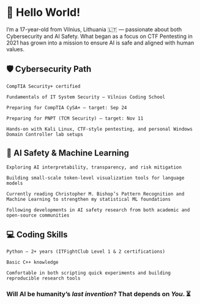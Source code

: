 # 👋 Hello World!

I’m a 17-year-old from Vilnius, Lithuania 🇱🇹 — passionate about both Cybersecurity and AI Safety.
What began as a focus on CTF Pentesting in 2021 has grown into a mission to ensure AI is safe and aligned with human values.

## 🛡️ Cybersecurity Path

    CompTIA Security+ certified

    Fundamentals of IT System Security – Vilnius Coding School

    Preparing for CompTIA CySA+ – target: Sep 24

    Preparing for PNPT (TCM Security) – target: Nov 11

    Hands-on with Kali Linux, CTF-style pentesting, and personal Windows Domain Controller lab setups

## 🤖 AI Safety & Machine Learning

    Exploring AI interpretability, transparency, and risk mitigation

    Building small-scale token-level visualization tools for language models

    Currently reading Christopher M. Bishop’s Pattern Recognition and Machine Learning to strengthen my statistical ML foundations

    Following developments in AI safety research from both academic and open-source communities

## 💻 Coding Skills

    Python – 2+ years (ITFightClub Level 1 & 2 certifications)

    Basic C++ knowledge

    Comfortable in both scripting quick experiments and building reproducible research tools

### Will AI be humanity’s *last invention*? That depends on ***You***. ⏳
